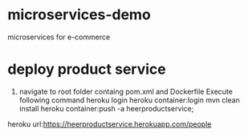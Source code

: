 # microservices-demo
microservices for e-commerce
# deploy product service
1. navigate to root folder containg pom.xml and Dockerfile
Execute following command
heroku login
heroku container:login
mvn clean install
heroku container:push -a heerproductservice;

heroku url:https://heerproductservice.herokuapp.com/people

